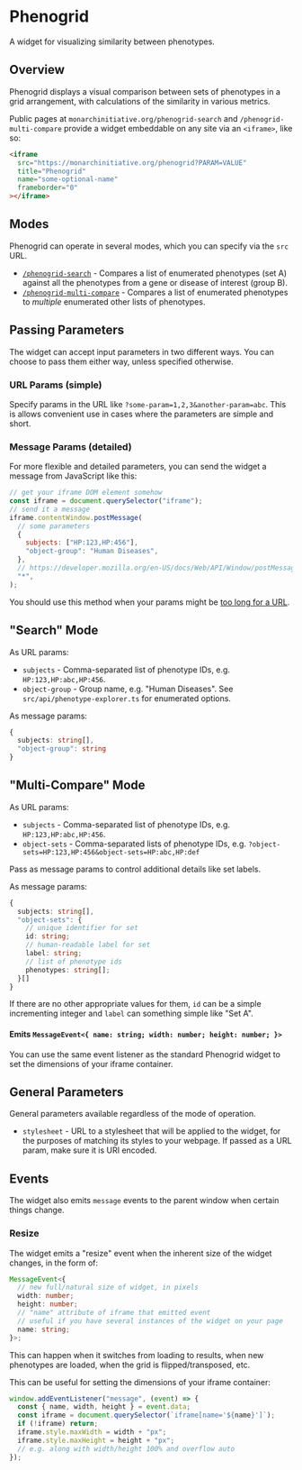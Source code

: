 # Phenogrid

A widget for visualizing similarity between phenotypes.

## Overview

Phenogrid displays a visual comparison between sets of phenotypes in a grid arrangement, with calculations of the similarity in various metrics.

Public pages at `monarchinitiative.org/phenogrid-search` and `/phenogrid-multi-compare` provide a widget embeddable on any site via an `<iframe>`, like so:

```html
<iframe
  src="https://monarchinitiative.org/phenogrid?PARAM=VALUE"
  title="Phenogrid"
  name="some-optional-name"
  frameborder="0"
></iframe>
```

## Modes

Phenogrid can operate in several modes, which you can specify via the `src` URL.

- [`/phenogrid-search`](#search-mode) - Compares a list of enumerated phenotypes (set A) against all the phenotypes from a gene or disease of interest (group B).
- [`/phenogrid-multi-compare`](#multi-compare-mode) - Compares a list of enumerated phenotypes to _multiple_ enumerated other lists of phenotypes.

## Passing Parameters

The widget can accept input parameters in two different ways.
You can choose to pass them either way, unless specified otherwise.

### URL Params (simple)

Specify params in the URL like `?some-param=1,2,3&another-param=abc`.
This is allows convenient use in cases where the parameters are simple and short.

### Message Params (detailed)

For more flexible and detailed parameters, you can send the widget a message from JavaScript like this:

```js
// get your iframe DOM element somehow
const iframe = document.querySelector("iframe");
// send it a message
iframe.contentWindow.postMessage(
  // some parameters
  {
    subjects: ["HP:123,HP:456"],
    "object-group": "Human Diseases",
  },
  // https://developer.mozilla.org/en-US/docs/Web/API/Window/postMessage#targetorigin
  "*",
);
```

You should use this method when your params might be [too long for a URL](https://www.google.com/search?q=max+url+length).

## "Search" Mode

As URL params:

- `subjects` - Comma-separated list of phenotype IDs, e.g. `HP:123,HP:abc,HP:456`.
- `object-group` - Group name, e.g. "Human Diseases".
  See `src/api/phenotype-explorer.ts` for enumerated options.

As message params:

```ts
{
  subjects: string[],
  "object-group": string
}
```

## "Multi-Compare" Mode

As URL params:

- `subjects` - Comma-separated list of phenotype IDs, e.g. `HP:123,HP:abc,HP:456`.
- `object-sets` - Comma-separated lists of phenotype IDs, e.g. `?object-sets=HP:123,HP:456&object-sets=HP:abc,HP:def`

Pass as message params to control additional details like set labels.

As message params:

```ts
{
  subjects: string[],
  "object-sets": {
    // unique identifier for set
    id: string;
    // human-readable label for set
    label: string;
    // list of phenotype ids
    phenotypes: string[];
  }[]
}
```

If there are no other appropriate values for them, `id` can be a simple incrementing integer and `label` can something simple like "Set A".

#### Emits `MessageEvent<{ name: string; width: number; height: number; }>`

You can use the same event listener as the standard Phenogrid widget to set the dimensions of your iframe container.

## General Parameters

General parameters available regardless of the mode of operation.

- `stylesheet` - URL to a stylesheet that will be applied to the widget, for the purposes of matching its styles to your webpage.
  If passed as a URL param, make sure it is URI encoded.

## Events

The widget also emits `message` events to the parent window when certain things change.

### Resize

The widget emits a "resize" event when the inherent size of the widget changes, in the form of:

```ts
MessageEvent<{
  // new full/natural size of widget, in pixels
  width: number;
  height: number;
  // "name" attribute of iframe that emitted event
  // useful if you have several instances of the widget on your page
  name: string;
}>;
```

This can happen when it switches from loading to results, when new phenotypes are loaded, when the grid is flipped/transposed, etc.

This can be useful for setting the dimensions of your iframe container:

```js
window.addEventListener("message", (event) => {
  const { name, width, height } = event.data;
  const iframe = document.querySelector(`iframe[name='${name}']`);
  if (!iframe) return;
  iframe.style.maxWidth = width + "px";
  iframe.style.maxHeight = height + "px";
  // e.g. along with width/height 100% and overflow auto
});
```
